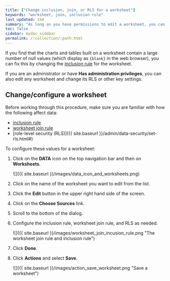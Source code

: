 ```yaml
---
title: ["Change inclusion, join, or RLS for a worksheet"]
keywords: "worksheet, join, inclusion rule"
last_updated: tbd
summary: "As long as you have permissions to edit a worksheet, you can always go into it and set a different inclusion rule or join rule."
toc: false
sidebar: mydoc_sidebar
permalink: /:collection/:path.html
---
```


If you find that the charts and tables built on a worksheet contain a large
number of null values (which display as `{blank}` in the web browser), you can
fix this by changing the [inclusion rule](about-inclusion-rule.html#) for the
worksheet.  

If you are an administrator or have **Has administration privileges**, you can
also edit any worksheet and change its RLS or other key settings.


## Change/configure a worksheet

Before working through this procedure, make sure you are familiar with how the
following affect data:

* [inclusion rule](about-inclusion-rule.html#)
* [worksheet join rule](progressive-joins.html#)
* [role-level security (RLS)]({{ site.baseurl }}/admin/data-security/set-rls.html#)

To configure these values for a worksheet:

1. Click on the **DATA** icon on the top navigation bar and then on **Worksheets**.

    ![]({{ site.baseurl }}/images/data_icon_and_worksheets.png)

2. Click on the name of the worksheet you want to edit from the list.
3. Click the **Edit** button in the upper right hand side of the screen.
4. Click on the **Choose Sources** link.
5. Scroll to the bottom of the dialog.
5. Configure the inclusion rule, worksheet join rule, and RLS as needed.

     ![]({{ site.baseurl }}/images/worksheet_join_incusion_rule.png "The worksheet join rule and inclusion rule")

6. Click **Done**.
7. Click **Actions** and select **Save**.

    ![]({{ site.baseurl }}/images/action_save_worksheet.png "Save a worksheet")
